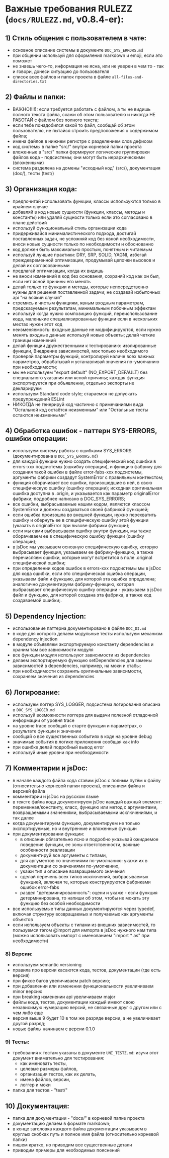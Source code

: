 # Важные требования RULEZZ (`docs/RULEZZ.md`, v0.8.4-er):


## 1) Стиль общения с пользователем в чате:

* основное описание системы в документе `DOC_SYS_ERRORS.md`
* при общении используй для оформления markdown и emoji, если это поможет
* не знаешь чего-то, информация не ясна, или не уверен в чем то - так и говори, донеси ситуацию до пользователя
* список всех файлов и папок проекта в файле `all-files-and-directories.txt`


## 2) Файлы и папки:

* ВАЖНО(!!!): если требуется работать с файлом, а ты не видишь полного текста файла, скажи об этом пользователю и никогда НЕ РАБОТАЙ с файлом без полного текста;
* если тебе понадобился какой то файл, сообщай об этом пользователю, не пытайся строить предположения о содержимом файла;
* имена файлов в нижнем регистре с разделением слов дефисом
* код системы в папке "src/" внутри корневой папки проекта
* вложенные в "src/" папки формируют логические группировки файлов кода - подсистемы; они могут быть иерархическими (вложенными)
* система разделена на домены "исходный код" (src/), документация (doc/), тесты (test/)


## 3) Организация кода:

* предпочитай использовать функции, классы используются только в крайнем случае
* добавляй в код новые сущности (функции, классы, методы и константы) или удаляй сущности только если это согласовано в плане действий
* используй функциональный стиль организации кода
* придерживайся минималистического подхода, достигай поставленных задач, не усложняй код без явной необходимости, вноси новые сущности только по необходимости и обоснованно
* код должен быть максимально простым, понятным и читаемым
* используй лучшие практики: DRY, SRP, SOLID, YAGNI, избегай преждевременной оптимизации, продумывай цепочки вызовов и делай их согласованными
* предлагай оптимизации, когда их видишь
* не вноси изменений в код без основания, сохраняй код как он был, если нет ясной причины его менять
* делай только те функции и методы, которые непосредственно нужны для решения поставленной задачи; не создавай избыточных api "на всякий случай"
* стремись к чистым функциям, явным входным параметрам, предсказуемым результатам, минимальным побочным эффектам
* используй когда нужно композицию функций, переиспользование кода, маленькие специализированные функции если в нескольких местах нужен этот код
* неизменяемость: входные данные не модифицируются, если нужно менять входные данные используй новые объекты; делай четкие границы изменений
* делай функции дружественными к тестированию: изолированные функции, Внедрение зависимостей, мок только необходимого
* проверяй параметры функций, контролируй наличе всех важных параметров, обрабатывай и устанавливай значения по-умолчанию при необходимости;
* мы не используем "export default" (NO_EXPORT_DEFAULT) без специального указания или ясной причины; каждая функция экспортируется при объявлении, отдельно экспорты не декларируем
* используем Standard code style; стараемся не допускать предупреждений ESLint
* НИКОГДА не генерируй код частично с примечаниями вида "Остальной код остаётся неизменным" или "Остальные тесты остаются неизменными"


## 4) Обработка ошибок - паттерн SYS-ERRORS, ошибки операции:

* используем систему работы с ошибками SYS_ERRORS (документирована в `DOC_SYS_ERRORS.md`)
* для каждой функции нужно создать специфический код ошибки в errors-xxx подсистемы (ошкибку операции), и функцию фабрику для создания такой ошибки в файле error-fabs-xxx подсистемы, аргументы фабрики создадут SystemError с правильным контекстом;
* функция оборачивает все ошибки, произошедшие в ней, в свою специфическую ошибку (ошибку операции); исходная оригинальная ошибка доступна в .origin, и указывается как параметр originalError фабрики; подробнее написано в DOC_SYS_ERRORS;
* все ошибки, выбрасываемые нашим кодом, являются классом SystemError и должны создаваться своей фабрикой функцией;
* если ошибка произошла во внешней функции, нужно перехватить ошибку и обернуть ее в специфическую ошибку этой функции (указать в originalError при вызове фабрики функции);
* если мы сами выбрасываем ошибку внутри функции, мы также оборачиваем ее в специфическую ошибку функции (ошибку операции);
* в jsDoc мы указываем основную специфическую ошибку, которую выбрасывает функция, указываем ее фабрику-функцию, а также перечисляем ошибки, которые могут встретится в поле .original специфической ошибки;
* при определении кодов ошибок в errors-xxx подсистемы мы в jsDoc для кода ошибки, если это специфическая ошибка операции, указываем файл и функцию, для которой эта ошибка определена; аналогично документируем фабрику-функцию, которая выбрасывает специфическую ошибку операции - указываем в jsDoc файл и функцию, для которой создана эта фабрика, а также код создаваемой ошибки;. 


## 5) Dependency Injection:

* использование паттерна документировано в файле `DOC_DI.md`
* в коде для которого делаем модульные тесты используем механизм dependency injection
* в модуле объявляем экспортируемую константу dependencies и храним там все зависимости модуля
* все функции модуля используют зависимости из dependencies
* делаем экспортируемую функцию setDependencies для замены зависимостей в dependencies, например, на моки и стабы;
* при необходимости сохранить оригинальные зависимости, сохраняем значения из dependencies


## 6) Логирование:

* используем логгер SYS_LOGGER, подсистема логирования описана в `DOC_SYS_LOGGER.md`
* используй возможности логгера для выдачи полезной отладочной информации от уровня trace
* на уровне trace сообщай о старте функции и параметрах, о результате функции и значении
* сообщай о все существенных событиях в коде на уровне debug
* значимые события в логике приложения сообщая как info
* при ошибке делай подробный вывод error
* используй иные уровни при необходимости


## 7) Комментарии и jsDoc:

* в начале каждого файла кода ставим jsDoc с полным путём к файлу (относительно корневой папки проекта), описанием файла и версией файла
* комментарии и jsDoc на русском языке
* в тексте файла кода документируем jsDoc каждый важный элемент: переменная/константу, класс, функцию или метод с аргументами, возвращаемыми значениями, выбрасываемыми исключениями, и так далее
* когда документируем функцию, документируем не только экспортируемые, но и внутренние и вложенные функции
* при документировании функции:
  * в описании обязательно ясно и подробно указывай ожидаемое поведение функции, ее зоны ответственности, важные особенности реализации
  * документируй все аргументы с типами,
  * для аргументов со значениями по-умолчанию: укажи их в документации со значениями по-умолчанию,
  * укажи тип и описание возвращаемого значения
  * сделай перечень всех типов исключений, выбрасываемых функцией, включая те, которые конструируются фабриками ошибок error-fabs
  * раздел "детерминированность": оцени и укаже - если функция детерминирована, то напиши об этом, чтобы не мокать эту функцию без особой необходимости 
* все используемые типы данных документируются через typedef, включая структуру возвращаемых и получаемых как аргументы объектов
* если используем объекты с типами из внешних зависимостей, то пользуемся тэгом @import для импорта в jsDoc нужного нам типа (можно использовать импорт с именованием "import * as" при необходимости)

### 8) Версии:

* используем semantic versioning
* правила про версии касаются кода, тестов, документации (где есть версия)
* при фиксе багов увеличиваем patch версию;
* при добавлении или изменении функциональности увеличиваем minor версию
* при breaking изменении api увеличиваем major
* файлы кода, тестов, документации каждый имеют свою независимую нумерацию версий, не связанные друг с другом или с чем либо еще
* версия выше 9 будет 10 в том же разряде версии, а не увеличивает другой разряд;
* новые файлы начинаем с версии 0.1.0

### 9) Тесты:

* требования к тестам указаны в документе `UNI_TESTZ.md`: изучи этот документ внимательно для тестирования: 
  * как именовать тесты, 
  * целевые размеры файлов, 
  * организация тестов, как их делать, 
  * имена файлов, версии, 
  * логгер и моки
* папка для тестов - "test/"

## 10) Документация:

* папка для документации - "docs/" в корневой папке проекта
* документацию делаем в формате markdown;
* в конце заголовка каждого файла документации указываем в круглых скобках путь и полное имя файла (относительно корневой папки)
* пишем кратко, но приводим все существенные детали
* приводим примеры для необходимых пояснений
